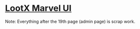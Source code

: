 # [LootX Marvel UI](https://marvelapp.com/prototype/8cij230)

Note: Everything after the 19th page (admin page) is scrap work.
